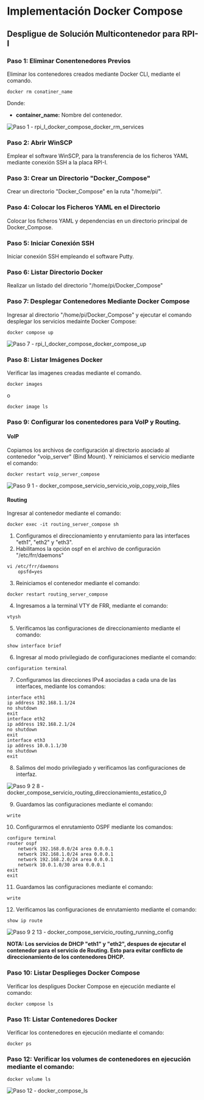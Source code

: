 # Implementación Docker Compose

## Despligue de Solución Multicontenedor para RPI-I
### Paso 1: Eliminar Conentenedores Previos
Eliminar los contenedores creados mediante Docker CLI, mediante el comando.

```shell
docker rm conatiner_name
```
Donde:
- **container_name:** Nombre del contenedor.

![Paso 1 - rpi_I_docker_compose_docker_rm_services](https://github.com/AndresYE/Network_Service_on_Containers/assets/113482367/31f19dc3-28d5-4394-9a97-cf1853c29a56)


### Paso 2: Abrir WinSCP
Emplear el software WinSCP, para la transferencia de los ficheros YAML mediante conexión SSH a la placa RPI-I.
### Paso 3: Crear un Directorio "Docker_Compose"
Crear un directorio "Docker_Compose" en la ruta "/home/pi/".
### Paso 4: Colocar los Ficheros YAML en el Directorio
Colocar los ficheros YAML y dependencias en un directorio principal de Docker_Compose.
### Paso 5: Iniciar Conexión SSH
Iniciar conexión SSH empleando el software Putty.
### Paso 6: Listar Directorio Docker
Realizar un listado del directorio "/home/pi/Docker_Compose"
### Paso 7: Desplegar Contenedores Mediante Docker Compose
Ingresar al directorio "/home/pi/Docker_Compose" y ejecutar el comando desplegar los servicios medainte Docker Compose:

```shell
docker compose up
```

![Paso 7 - rpi_I_docker_compose_docker_compose_up](https://github.com/AndresYE/Network_Service_on_Containers/assets/113482367/c0de5903-2ba5-44ab-899f-deea0550b410)


### Paso 8: Listar Imágenes Docker
Verificar las imagenes creadas mediante el comando.

```shell
docker images
```
o
```shell
docker image ls
```

### Paso 9: Configurar los conentedores para VoIP y Routing.

#### VoIP
Copiamos los archivos de configuración al directorio asociado al contenedor "voip_server" (Bind Mount).
Y reiniciamos el servicio mediante el comando:

```shell
docker restart voip_server_compose
```

![Paso 9 1 - docker_compose_servicio_servicio_voip_copy_voip_files](https://github.com/AndresYE/Network_Service_on_Containers/assets/113482367/a09b2523-07a2-4dd1-b42c-3600724d3f65)

#### Routing
Ingresar al contenedor mediante el comando:
```shell
docker exec -it routing_server_compose sh
```

1. Configuramos el direccionamiento y enrutamiento para las interfaces "eth1", "eth2" y "eth3".
2. Habilitamos la opción ospf en el archivo de configuración "/etc/frr/daemons"

```shell
vi /etc/frr/daemons
	opsfd=yes
```
3. Reiniciamos el contenedor mediante el comando:

```shell
docker restart routing_server_compose
```

4. Ingresamos a la terminal VTY de FRR, mediante el comando:

```shell
vtysh
```

5. Verificamos las configuraciones de direccionamiento mediante el comando:

```shell
show interface brief
```

6. Ingresar al modo privilegiado de configuraciones mediante el comando:

```shell
configuration terminal
```

7. Configuramos las direcciones IPv4 asociadas a cada una de las interfaces, mediante los comandos:

```shell
interface eth1
ip address 192.168.1.1/24
no shutdown
exit
interface eth2
ip address 192.168.2.1/24
no shutdown
exit
interface eth3
ip address 10.0.1.1/30 
no shutdown
exit
```

8. Salimos del modo privilegiado y verificamos las configuraciones de interfaz.

![Paso 9 2 8 - docker_compose_servicio_routing_direccionamiento_estatico_0](https://github.com/AndresYE/Network_Service_on_Containers/assets/113482367/79abc3bf-d12a-4909-9e17-635858100286)

9. Guardamos las configuraciones mediante el comando:

```shell
write
```

10. Configurarmos el enrutamiento OSPF mediante los comandos:

```shell
configure terminal
router ospf
	network 192.168.0.0/24 area 0.0.0.1
	network 192.168.1.0/24 area 0.0.0.1
	network 192.168.2.0/24 area 0.0.0.1
	network 10.0.1.0/30 area 0.0.0.1
exit
exit
```

11. Guardamos las configuraciones mediante el comando:

```shell
write
```

12. Verificamos las configuraciones de enrutamiento mediante el comando:

```shell
show ip route
```

![Paso 9 2 13 - docker_compose_servicio_routing_running_config](https://github.com/AndresYE/Network_Service_on_Containers/assets/113482367/91a9405f-76ab-4bc7-97bd-e9d7cc57b369)


**NOTA: Los servicios de DHCP "eth1" y "eth2", despues de ejecutar el contenedor para el servicio de Routing. Esto para evitar conflicto de direccionamiento de los contenedores DHCP.**
### Paso 10: Listar Desplieges Docker Compose
Verificar los despligues Docker Compose en ejecución mediante el comando:

```shell
docker compose ls
```

### Paso 11: Listar Contenedores Docker
Verificar los contenedores en ejecución mediante el comando:

```shell
docker ps
```
### Paso 12:  Verificar los volumes de contenedores en ejecución mediante el comando:

```shell
docker volume ls
```

![Paso 12 - docker_compose_ls](https://github.com/AndresYE/Network_Service_on_Containers/assets/113482367/faa4559c-58d9-48ef-8e2d-678eb108f3ab)
